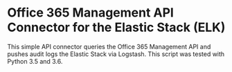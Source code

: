 # Office 365 Management API Connector for the Elastic Stack (ELK)

This simple API connector queries the Office 365 Management API and pushes audit logs the Elastic Stack via Logstash. This script was tested with Python 3.5 and 3.6.

